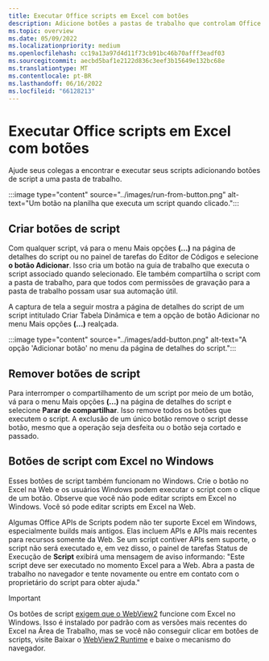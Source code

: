 ```yaml
---
title: Executar Office scripts em Excel com botões
description: Adicione botões a pastas de trabalho que controlam Office scripts no Excel.
ms.topic: overview
ms.date: 05/09/2022
ms.localizationpriority: medium
ms.openlocfilehash: cc19a13a97d4d11f73cb91bc46b70afff3eadf03
ms.sourcegitcommit: aecbd5baf1e2122d836c3eef3b15649e132bc68e
ms.translationtype: MT
ms.contentlocale: pt-BR
ms.lasthandoff: 06/16/2022
ms.locfileid: "66128213"
---
```

# <a name="run-office-scripts-in-excel-with-buttons"></a>Executar Office scripts em Excel com botões

Ajude seus colegas a encontrar e executar seus scripts adicionando botões de script a uma pasta de trabalho.

:::image type="content" source="../images/run-from-button.png" alt-text="Um botão na planilha que executa um script quando clicado.":::

## <a name="create-script-buttons"></a>Criar botões de script

Com qualquer script, vá para o menu Mais opções **(...)** na página de detalhes do script ou no painel de tarefas do Editor de Códigos e selecione **o botão Adicionar**. Isso cria um botão na guia de trabalho que executa o script associado quando selecionado. Ele também compartilha o script com a pasta de trabalho, para que todos com permissões de gravação para a pasta de trabalho possam usar sua automação útil.

A captura de tela a seguir mostra a página de detalhes do script de  um script intitulado Criar Tabela Dinâmica  e tem a opção de botão Adicionar no menu Mais opções **(...)** realçada.

:::image type="content" source="../images/add-button.png" alt-text="A opção 'Adicionar botão' no menu da página de detalhes do script.":::

## <a name="remove-script-buttons"></a>Remover botões de script

Para interromper o compartilhamento de um script por meio de um botão, vá para o menu Mais opções **(...)** na página de detalhes do script e selecione **Parar de compartilhar**. Isso remove todos os botões que executem o script. A exclusão de um único botão remove o script desse botão, mesmo que a operação seja desfeita ou o botão seja cortado e passado.

## <a name="script-buttons-with-excel-on-windows"></a>Botões de script com Excel no Windows

Esses botões de script também funcionam no Windows. Crie o botão no Excel na Web e os usuários Windows podem executar o script com o clique de um botão. Observe que você não pode editar scripts em Excel no Windows. Você só pode editar scripts em Excel na Web.

Algumas Office APIs de Scripts podem não ter suporte Excel em Windows, especialmente builds mais antigos. Elas incluem APIs e APIs mais recentes para recursos somente da Web. Se um script contiver APIs sem suporte, o script não será executado e, em vez disso, o painel de tarefas Status de Execução de **Script** exibirá uma mensagem de aviso informando: "Este script deve ser executado no momento Excel para a Web. Abra a pasta de trabalho no navegador e tente novamente ou entre em contato com o proprietário do script para obter ajuda."  

> [!IMPORTANT]
> Os botões de script [exigem que o WebView2](/deployoffice/webview2-install) funcione com Excel no Windows. Isso é instalado por padrão com as versões mais recentes do Excel na Área de Trabalho, mas se você não conseguir clicar em botões de scripts, visite Baixar o [WebView2 Runtime](https://developer.microsoft.com/microsoft-edge/webview2/#download-section) e baixe o mecanismo do navegador.
